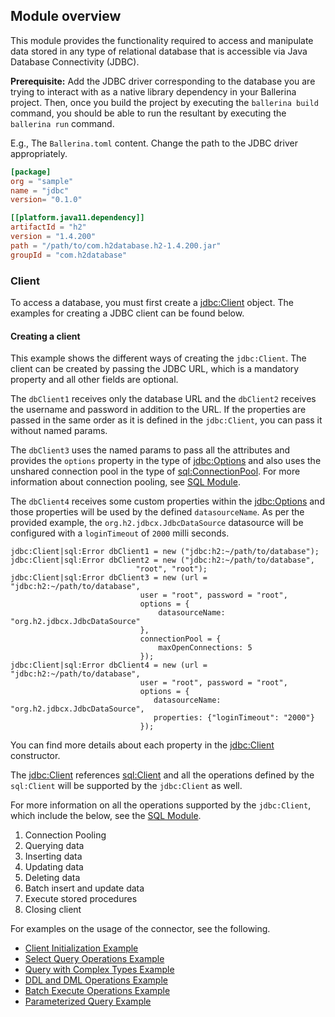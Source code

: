 ## Module overview

This module provides the functionality required to access and manipulate data stored in any type of relational database
that is accessible via Java Database Connectivity (JDBC).

**Prerequisite:** Add the JDBC driver corresponding to the database you are trying to interact with
as a native library dependency in your Ballerina project. Then, once you build the project by executing the `ballerina build`
command, you should be able to run the resultant by executing the `ballerina run` command.

E.g., The `Ballerina.toml` content.
Change the path to the JDBC driver appropriately.

```toml
[package]
org = "sample"
name = "jdbc"
version= "0.1.0"

[[platform.java11.dependency]]
artifactId = "h2"
version = "1.4.200"
path = "/path/to/com.h2database.h2-1.4.200.jar"
groupId = "com.h2database"
``` 

### Client
To access a database, you must first create a
[jdbc:Client](https://ballerina.io/learn/api-docs/ballerina/#/java.jdbc/clients/Client) object.
The examples for creating a JDBC client can be found below.

#### Creating a client
This example shows the different ways of creating the `jdbc:Client`. The client can be created by passing
the JDBC URL, which is a mandatory property and all other fields are optional.

The `dbClient1` receives only the database URL and the `dbClient2` receives the username and password in addition to the URL.
If the properties are passed in the same order as it is defined in the `jdbc:Client`, you can pass it
without named params.

The `dbClient3` uses the named params to pass all the attributes and provides the `options` property in the type of
[jdbc:Options](https://ballerina.io/learn/api-docs/ballerina/#/java.jdbc/records/Options)
and also uses the unshared connection pool in the type of
[sql:ConnectionPool](https://ballerina.io/learn/api-docs/ballerina/#/sql/records/ConnectionPool).
For more information about connection pooling, see [SQL Module](https://ballerina.io/learn/api-docs/ballerina/#/sql).

The `dbClient4` receives some custom properties within the
[jdbc:Options](https://ballerina.io/learn/api-docs/ballerina/#/java.jdbc/records/Options)
and those properties will be used by the defined `datasourceName`.
As per the provided example, the `org.h2.jdbcx.JdbcDataSource` datasource  will be configured with a `loginTimeout`
of `2000` milli seconds.

```ballerina
jdbc:Client|sql:Error dbClient1 = new ("jdbc:h2:~/path/to/database");
jdbc:Client|sql:Error dbClient2 = new ("jdbc:h2:~/path/to/database", 
                            "root", "root");
jdbc:Client|sql:Error dbClient3 = new (url =  "jdbc:h2:~/path/to/database",
                             user = "root", password = "root",
                             options = {
                                 datasourceName: "org.h2.jdbcx.JdbcDataSource"
                             },
                             connectionPool = {
                                 maxOpenConnections: 5
                             });
jdbc:Client|sql:Error dbClient4 = new (url =  "jdbc:h2:~/path/to/database", 
                             user = "root", password = "root",
                             options = {
                                datasourceName: "org.h2.jdbcx.JdbcDataSource", 
                                properties: {"loginTimeout": "2000"}
                             });                          
```

You can find more details about each property in the
[jdbc:Client](https://ballerina.io/learn/api-docs/ballerina/#/java.jdbc/clients/Client) constructor.

The [jdbc:Client](https://ballerina.io/learn/api-docs/ballerina/#/java.jdbc/clients/Client) references
[sql:Client](https://ballerina.io/learn/api-docs/ballerina/#/sql/abstractObjects/Client) and
all the operations defined by the `sql:Client` will be supported by the `jdbc:Client` as well.

For more information on all the operations supported by the `jdbc:Client`, which include the below, see the
[SQL Module]((https://ballerina.io/learn/api-docs/ballerina/#/sql)).

1. Connection Pooling
2. Querying data
3. Inserting data
4. Updating data
5. Deleting data
6. Batch insert and update data
7. Execute stored procedures
8. Closing client

For examples on the usage of the connector, see the following.
* [Client Initialization Example](https://ballerina.io/learn/by-example/jdbc-init-options.html)
* [Select Query Operations Example](https://ballerina.io/learn/by-example/jdbc-query-operation.html)
* [Query with Complex Types Example](https://ballerina.io/learn/by-example/jdbc-complex-type-queries.html)
* [DDL and DML Operations Example](https://ballerina.io/learn/by-example/jdbc-execute-operation.html)
* [Batch Execute Operations Example](https://ballerina.io/learn/by-example/jdbc-batch-execute-operation.html)
* [Parameterized Query Example](https://ballerina.io/learn/by-example/jdbc-parameterized-query.html)
